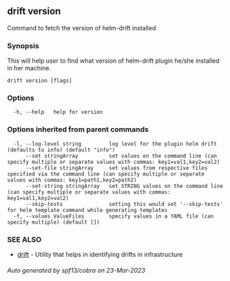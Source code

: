 ## drift version

Command to fetch the version of helm-drift installed

### Synopsis

This will help user to find what version of helm-drift plugin he/she installed in her machine.

```
drift version [flags]
```

### Options

```
  -h, --help   help for version
```

### Options inherited from parent commands

```
  -l, --log-level string         log level for the plugin helm drift (defaults to info) (default "info")
      --set stringArray          set values on the command line (can specify multiple or separate values with commas: key1=val1,key2=val2)
      --set-file stringArray     set values from respective files specified via the command line (can specify multiple or separate values with commas: key1=path1,key2=path2)
      --set-string stringArray   set STRING values on the command line (can specify multiple or separate values with commas: key1=val1,key2=val2)
      --skip-tests               setting this would set '--skip-tests' for helm template command while generating templates
  -f, --values ValueFiles        specify values in a YAML file (can specify multiple) (default [])
```

### SEE ALSO

* [drift](drift.md)	 - Utility that helps in identifying drifts in infrastructure

###### Auto generated by spf13/cobra on 23-Mar-2023
